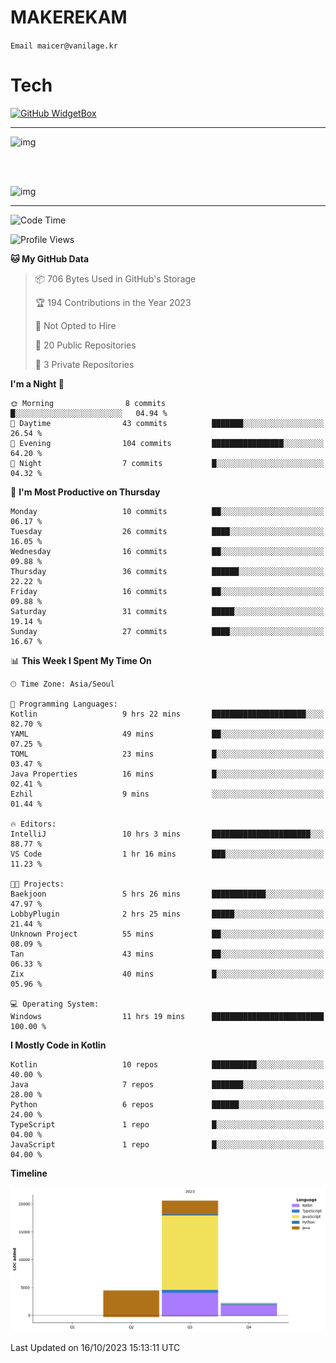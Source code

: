 # MAKEREKAM

`Email maicer@vanilage.kr`

# Tech

[![GitHub WidgetBox](https://github-widgetbox.vercel.app/api/skills?languages=python,js,ts,c,cpp,cs,java,kotlin,bash,md,html,css,xml,yaml,swift,powershell,json,R,SQL&tools=git,npm,gradle,nodejs,vercel,nginx&includeNames=true&theme=darkmode)](https://github.com/Jurredr/github-widgetbox)

---

![img](https://github-readme-stats.vercel.app/api/top-langs/?username=MAKEREKAM&layout=compact&theme=gruvbox)

<br>
<br>

![img](https://github-readme-stats.vercel.app/api/?username=MAKEREKAM&layout=compact&theme=gruvbox)

---

<!--START_SECTION:waka-->
![Code Time](http://img.shields.io/badge/Code%20Time-34%20hrs%2021%20mins-blue)

![Profile Views](http://img.shields.io/badge/Profile%20Views-1-blue)

**🐱 My GitHub Data** 

> 📦 706 Bytes Used in GitHub's Storage 
 > 
> 🏆 194 Contributions in the Year 2023
 > 
> 🚫 Not Opted to Hire
 > 
> 📜 20 Public Repositories 
 > 
> 🔑 3 Private Repositories 
 > 
**I'm a Night 🦉** 

```text
🌞 Morning                8 commits           █░░░░░░░░░░░░░░░░░░░░░░░░   04.94 % 
🌆 Daytime                43 commits          ███████░░░░░░░░░░░░░░░░░░   26.54 % 
🌃 Evening                104 commits         ████████████████░░░░░░░░░   64.20 % 
🌙 Night                  7 commits           █░░░░░░░░░░░░░░░░░░░░░░░░   04.32 % 
```
📅 **I'm Most Productive on Thursday** 

```text
Monday                   10 commits          ██░░░░░░░░░░░░░░░░░░░░░░░   06.17 % 
Tuesday                  26 commits          ████░░░░░░░░░░░░░░░░░░░░░   16.05 % 
Wednesday                16 commits          ██░░░░░░░░░░░░░░░░░░░░░░░   09.88 % 
Thursday                 36 commits          ██████░░░░░░░░░░░░░░░░░░░   22.22 % 
Friday                   16 commits          ██░░░░░░░░░░░░░░░░░░░░░░░   09.88 % 
Saturday                 31 commits          █████░░░░░░░░░░░░░░░░░░░░   19.14 % 
Sunday                   27 commits          ████░░░░░░░░░░░░░░░░░░░░░   16.67 % 
```


📊 **This Week I Spent My Time On** 

```text
🕑︎ Time Zone: Asia/Seoul

💬 Programming Languages: 
Kotlin                   9 hrs 22 mins       █████████████████████░░░░   82.70 % 
YAML                     49 mins             ██░░░░░░░░░░░░░░░░░░░░░░░   07.25 % 
TOML                     23 mins             █░░░░░░░░░░░░░░░░░░░░░░░░   03.47 % 
Java Properties          16 mins             █░░░░░░░░░░░░░░░░░░░░░░░░   02.41 % 
Ezhil                    9 mins              ░░░░░░░░░░░░░░░░░░░░░░░░░   01.44 % 

🔥 Editors: 
IntelliJ                 10 hrs 3 mins       ██████████████████████░░░   88.77 % 
VS Code                  1 hr 16 mins        ███░░░░░░░░░░░░░░░░░░░░░░   11.23 % 

🐱‍💻 Projects: 
Baekjoon                 5 hrs 26 mins       ████████████░░░░░░░░░░░░░   47.97 % 
LobbyPlugin              2 hrs 25 mins       █████░░░░░░░░░░░░░░░░░░░░   21.44 % 
Unknown Project          55 mins             ██░░░░░░░░░░░░░░░░░░░░░░░   08.09 % 
Tan                      43 mins             ██░░░░░░░░░░░░░░░░░░░░░░░   06.33 % 
Zix                      40 mins             █░░░░░░░░░░░░░░░░░░░░░░░░   05.96 % 

💻 Operating System: 
Windows                  11 hrs 19 mins      █████████████████████████   100.00 % 
```

**I Mostly Code in Kotlin** 

```text
Kotlin                   10 repos            ██████████░░░░░░░░░░░░░░░   40.00 % 
Java                     7 repos             ███████░░░░░░░░░░░░░░░░░░   28.00 % 
Python                   6 repos             ██████░░░░░░░░░░░░░░░░░░░   24.00 % 
TypeScript               1 repo              █░░░░░░░░░░░░░░░░░░░░░░░░   04.00 % 
JavaScript               1 repo              █░░░░░░░░░░░░░░░░░░░░░░░░   04.00 % 
```



**Timeline**

![Lines of Code chart](https://raw.githubusercontent.com/MAKEREKAM/MAKEREKAM/main/assets/bar_graph.png)


 Last Updated on 16/10/2023 15:13:11 UTC
<!--END_SECTION:waka-->
